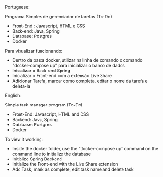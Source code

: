 Portuguese:

Programa Simples de gerenciador de tarefas (To-Do)

- Front-End : Javascript, HTML e CSS
- Back-end: Java, Spring
- Database: Postgres
- Docker

Para visualizar funcionando:

- Dentro da pasta docker, utilizar na linha de comando o comando "docker-compose up" para inicializar o banco de dados
- Inicializar o Back-end Spring
- Inicializar o Front-end com a extensão Live Share
- Adicionar Tarefa, marcar como completa, editar o nome da tarefa e deleta-la


English:

Simple task manager program (To-Do)

- Front-End: Javascript, HTML and CSS
- Backend: Java, Spring
- Database: Postgres
- Docker

To view it working:

- Inside the docker folder, use the "docker-compose up" command on the command line to initialize the database
- Initialize Spring Backend
- Initialize the Front-end with the Live Share extension
- Add Task, mark as complete, edit task name and delete task